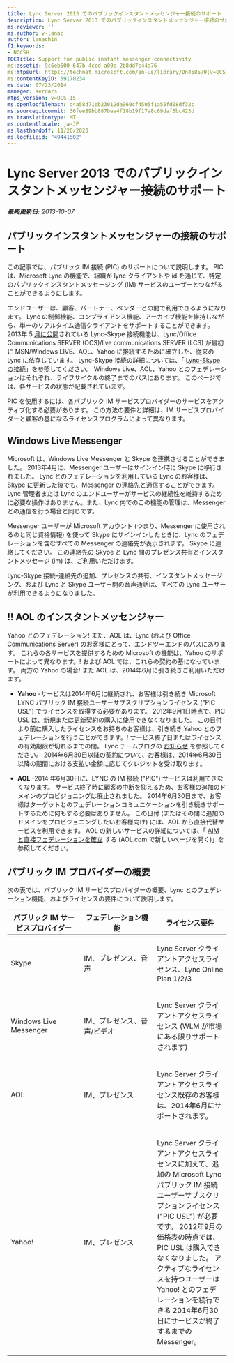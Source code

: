 ```yaml
---
title: Lync Server 2013 でのパブリックインスタントメッセンジャー接続のサポート
description: Lync Server 2013 でのパブリックインスタントメッセンジャー接続のサポート。
ms.reviewer: ''
ms.author: v-lanac
author: lanachin
f1.keywords:
- NOCSH
TOCTitle: Support for public instant messenger connectivity
ms:assetid: 9c6eb500-647b-4ccd-a00e-2b8dd7c44a76
ms:mtpsurl: https://technet.microsoft.com/en-us/library/Dn458579(v=OCS.15)
ms:contentKeyID: 59170234
ms.date: 07/23/2014
manager: serdars
mtps_version: v=OCS.15
ms.openlocfilehash: d4a58d71eb23012da960cf4505f1a55fd08df32c
ms.sourcegitcommit: 36fee89bb887bea4f18b19f17a8c69daf5bc423d
ms.translationtype: MT
ms.contentlocale: ja-JP
ms.lasthandoff: 11/26/2020
ms.locfileid: "49441502"
---
```

# <a name="support-for-public-instant-messenger-connectivity-in-lync-server-2013"></a>Lync Server 2013 でのパブリックインスタントメッセンジャー接続のサポート

<div data-xmlns="http://www.w3.org/1999/xhtml">

<div class="topic" data-xmlns="http://www.w3.org/1999/xhtml" data-msxsl="urn:schemas-microsoft-com:xslt" data-cs="https://msdn.microsoft.com/">

<div data-asp="https://msdn2.microsoft.com/asp">



</div>

<div id="mainSection">

<div id="mainBody">

<span> </span>

_**最終更新日:** 2013-10-07_

<div>

## <a name="support-for-public-instant-messenger-connectivity"></a>パブリックインスタントメッセンジャーの接続のサポート

この記事では、パブリック IM 接続 (PIC) のサポートについて説明します。 PIC は、Microsoft Lync の機能で、組織が lync クライアントや id を通じて、特定のパブリックインスタントメッセージング (IM) サービスのユーザーとつながることができるようにします。

エンドユーザーは、顧客、パートナー、ベンダーとの間で利用できるようになります。 Lync の制御機能、コンプライアンス機能、アーカイブ機能を維持しながら、単一のリアルタイム通信クライアントをサポートすることができます。 2013年 5 [月に公開](https://blogs.technet.com/b/lync/archive/2013/05/23/lync-skype-connectivity-available-today.aspx)されている Lync-Skype 接続機能は、Lync/Office Communications SERVER (OCS)/live communications SERVER (LCS) が最初に MSN/Windows LIVE、AOL、Yahoo に接続するために確立した、従来の Lync に依存しています。  Lync-Skype 接続の詳細については、「 [Lync-Skype の接続](https://office.microsoft.com/lync/lync-skype-connectivity-fx103789635.aspx)」を参照してください。 Windows Live、AOL、Yahoo とのフェデレーションはそれぞれ、ライフサイクルの終了までのパスにあります。 このページでは、各サービスの状態が記載されています。

PIC を使用するには、各パブリック IM サービスプロバイダーのサービスをアクティブ化する必要があります。 この方法の要件と詳細は、IM サービスプロバイダーと顧客の基になるライセンスプログラムによって異なります。

<div>

## <a name="windows-live-messenger"></a>Windows Live Messenger

Microsoft は、Windows Live Messenger と Skype を連携させることができました。 2013年4月に、Messenger ユーザーはサインイン時に Skype に移行されました。 Lync とのフェデレーションを利用している Lync のお客様は、Skype に更新した後でも、Messenger の連絡先と通信することができます。 Lync 管理者または Lync のエンドユーザーがサービスの継続性を維持するために必要な操作はありません。また、Lync 内でのこの機能の管理は、Messenger との通信を行う場合と同じです。 

Messenger ユーザーが Microsoft アカウント (つまり、Messenger に使用されるのと同じ資格情報) を使って Skype にサインインしたときに、Lync のフェデレーションを含むすべての Messenger の連絡先が表示されます。 Skype に連絡してください。 この連絡先の Skype と Lync 間のプレゼンス共有とインスタントメッセージ (im) は、ご利用いただけます。 

Lync-Skype 接続-連絡先の追加、プレゼンスの共有、インスタントメッセージング、および Lync と Skype ユーザー間の音声通話は、すべての Lync ユーザーが利用できるようになりました。

</div>

<div>

## <a name="yahoo-and-aol-instant-messenger"></a>!\! AOL のインスタントメッセンジャー

Yahoo とのフェデレーション\! また、AOL は、Lync (および Office Communications Server) のお客様にとって、エンドツーエンドのパスにあります。 これらの各サービスを提供するための Microsoft の機能は、Yahoo のサポートによって異なります。\! および AOL では、これらの契約の基になっています。 両方の Yahoo の場合\! また AOL は、2014年6月に引き続きご利用いただけます。

  - **Yahoo** -サービスは2014年6月に継続され、お客様は引き続き Microsoft LYNC パブリック IM 接続ユーザーサブスクリプションライセンス ("PIC USL") でライセンスを取得する必要があります。  2012年9月1日時点で、PIC USL は、新規または更新契約の購入に使用できなくなりました。  この日付より前に購入したライセンスをお持ちのお客様は、引き続き Yahoo とのフェデレーションを行うことができます。\! サービス終了日またはライセンスの有効期限が切れるまでの間。 Lync チームブログの [お知らせ](https://blogs.technet.com/b/lync/archive/2012/11/26/lync-and-yahoo-federation-end-of-life.aspx) を参照してください。 2014年6月30日以降の契約について、お客様は、2014年6月30日以降の期間における支払い金額に応じてクレジットを受け取ります。

  - **AOL** -2014 年6月30日に、LYNC の IM 接続 ("PIC") サービスは利用できなくなります。 サービス終了時に顧客の中断を抑えるため、お客様の追加のドメインのプロビジョニングは廃止されました。 2014年6月30日まで、お客様はターゲットとのフェデレーションコミュニケーションを引き続きサポートするために何もする必要はありません。 この日付 (またはその間に追加のドメインをプロビジョニングしたいお客様向け) には、AOL から直接代替サービスを利用できます。 AOL の新しいサービスの詳細については、「 [AIM と直接フェデレーションを確立](http://aimenterprise.aol.com/pic.php)  する (AOL.com で新しいページを開く)」を参照してください。  

</div>

<div>

## <a name="public-im-provider-summary"></a>パブリック IM プロバイダーの概要

次の表では、パブリック IM サービスプロバイダーの概要、Lync とのフェデレーション機能、およびライセンスの要件について説明します。


<table>
<colgroup>
<col style="width: 33%" />
<col style="width: 33%" />
<col style="width: 33%" />
</colgroup>
<thead>
<tr class="header">
<th>パブリック IM サービスプロバイダー</th>
<th>フェデレーション機能</th>
<th>ライセンス要件</th>
</tr>
</thead>
<tbody>
<tr class="odd">
<td><p>Skype</p></td>
<td><p>IM、プレゼンス、音声</p></td>
<td><p>Lync Server クライアントアクセスライセンス、Lync Online Plan 1/2/3</p></td>
</tr>
<tr class="even">
<td><p>Windows Live Messenger</p></td>
<td><p>IM、プレゼンス、音声/ビデオ</p></td>
<td><p>Lync Server クライアントアクセスライセンス (WLM が市場にある限りサポートされます)</p></td>
</tr>
<tr class="odd">
<td><p>AOL</p></td>
<td><p>IM、プレゼンス</p></td>
<td><p>Lync Server クライアントアクセスライセンス既存のお客様は、2014年6月にサポートされます。</p></td>
</tr>
<tr class="even">
<td><p>Yahoo!</p></td>
<td><p>IM、プレゼンス</p></td>
<td><p>Lync Server クライアントアクセスライセンスに加えて、追加の Microsoft Lync パブリック IM 接続ユーザーサブスクリプションライセンス ("PIC USL") が必要です。 2012年9月の価格表の時点では、PIC USL は購入できなくなりました。 アクティブなライセンスを持つユーザーは Yahoo! とのフェデレーションを続行できる 2014年6月30日にサービスが終了するまでの Messenger。</p></td>
</tr>
</tbody>
</table>


</div>

</div>

</div>

<span> </span>

</div>

</div>

</div>

